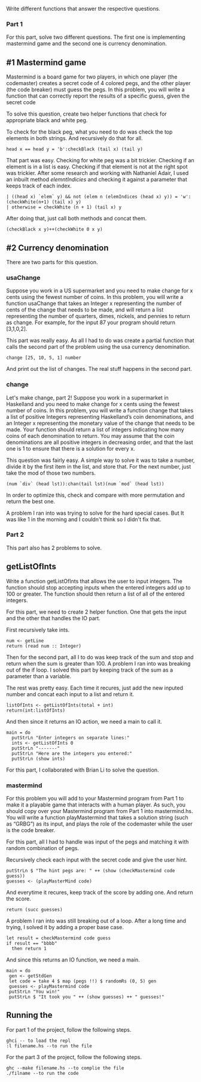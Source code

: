 Write different functions that answer the respective questions.

### Part 1

For this part, solve two different questions. The first one is implementing mastermind game and the second one is currency denomination.

## #1 Mastermind game
Mastermind is a board game for two players, in which one player (the codemaster) creates a
secret code of 4 colored pegs, and the other player (the code breaker) must guess the pegs. In
this problem, you will write a function that can correctly report the results of a specific guess,
given the secret code

To solve this question, create two helper functions that check for appropriate black and white peg.

To check for the black peg, what you need to do was check the top elements in both strings. And recursively do that for all.
```
head x == head y = 'b':checkBlack (tail x) (tail y)
```
That part was easy. Checking for white peg was a bit trickier. Checking if an element is in a list is easy. Checking if that element is not at the right spot was trickier. After some research and working with Nathaniel Adair, I used an inbuilt method *elemntIndicies* and checking it against a parameter that keeps track of each index.
```
| ((head x) `elem` y) && not (elem n (elemIndices (head x) y)) = 'w':(checkWhite(n+1) (tail x) y)
| otherwise = checkWhite (n + 1) (tail x) y
```
After doing that, just call both methods and concat them.

```
(checkBlack x y)++(checkWhite 0 x y)
```
## #2 Currency denomination
There are two parts for this question.
### usaChange
Suppose you work in a US supermarket and you need to make
change for x cents using the fewest number of coins. In this problem, you will write a
function usaChange​ that takes an Integer x representing the number of cents of the change
that needs to be made, and will return a list representing the number of quarters, dimes,
nickels, and pennies to return as change. For example, for the input 87 your program should
return [3,1,0,2]​.

This part was really easy. As all I had to do was create a partial function that calls the second part of the problem using the usa currency denomination.
```
change [25, 10, 5, 1] number
```
And print out the list of changes. The real stuff happens in the second part.
### change
Let's make change, part 2! Suppose you work in a supermarket in Haskelland and you need
to make change for x cents using the fewest number of coins. In this problem, you will write
a function change​ ​that takes a list of positive Integers representing Haskelland’s coin
denominations, and an Integer x representing the monetary value of the change that needs to
be made. Your function should return a list of integers indicating how many coins of each
denomination to return. You may assume that the coin denominations are all positive integers
in decreasing order, and that the last one is 1 to ensure that there is a solution for every x.


This question was fairly easy. A simple way to solve it was to take a number, divide it by the first item in the list, and store that. For the next number, just take the mod of those two numbers.
```
(num `div` (head lst)):chan(tail lst)(num `mod` (head lst))
```
In order to optimize this, check and compare with more permutation and return the best one.

A problem I ran into was trying to solve for the hard special cases. But It was like 1 in the morning and I couldn't think so I didn't fix that.

### Part 2
This part also has 2 problems to solve.

## getListOfInts
Write a function getListOfInts​ that allows the user to input integers. The function
should stop accepting inputs when the entered integers add up to 100 or greater. The function
should then return a list of all of the entered integers.

For this part, we need to create 2 helper function. One that gets the input and the other that handles the IO part.

First recursively take ints.
```
num <- getLine
return (read num :: Integer)
```
Then for the second part, all I to do was keep track of the sum and stop and return when the sum is greater than 100. A problem I ran into was breaking out of the if loop. I solved this part by keeping track of the sum as a parameter than a variable.

The rest was pretty easy. Each time it recures, just add the new inputed number and concat each input to a list and return it.
```
listOfInts <- getListOfInts(total + int)
return(int:listOfInts)
```
And then since it returns an IO action, we need a main to call it.
```
main = do
  putStrLn "Enter integers on separate lines:"
  ints <- getListOfInts 0
  putStrLn "-------"
  putStrLn "Here are the integers you entered:"
  putStrLn (show ints)
```
For this part, I collaborated with Brian Li to solve the question.
### mastermind
For this problem you will add to your Mastermind program from Part 1 to make it a playable
game that interacts with a human player. As such, you should copy over your Mastermind
program from Part 1 into mastermind.hs​. You will write a function playMastermind
that takes a solution string (such as “GRBG”​) as its input, and plays the role of the
codemaster while the user is the code breaker.

For this part, all I had to handle was input of the pegs and matching it with random combination of pegs.

Recursively check each input with the secret code and give the user hint.
```
putStrLn $ "The hint pegs are: " ++ (show (checkMastermind code guess))
guesses <- (playMasterMind code)
```
And everytime it recures, keep track of the score by adding one. And return the score.
```
return (succ guesses)
```
A problem I ran into was still breaking out of a loop. After a long time and trying, I solved it by adding a proper base case.
```
let result = checkMastermind code guess
if result == "bbbb"
  then return 1
```
And since this returns an IO function, we need a main.
```
main = do
 gen <- getStdGen
 let code = take 4 $ map (pegs !!) $ randomRs (0, 5) gen
 guesses <- playMastermind code
 putStrLn "You win!"
 putStrLn $ "It took you " ++ (show guesses) ++ " guesses!"
```

## Running the
For part 1 of the project, follow the following steps.
```
ghci -- to load the repl
:l filename.hs --to run the file
```
For the part 3 of the project, follow the following steps.
```
ghc --make filename.hs --to complie the file
./filname --to run the code
```
